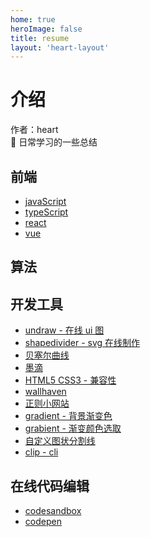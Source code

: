 ```yaml
---
home: true
heroImage: false
title: resume
layout: 'heart-layout'
---
```


# 介绍

作者：heart <br />
🚀 日常学习的一些总结
## 前端

- [javaScript](javaScript)
- [typeScript](typescript)
- [react](react)
- [vue](vue)

## 算法

## 开发工具

- [undraw - 在线 ui 图](https://undraw.co/)
- [shapedivider - svg 在线制作](https://www.shapedivider.app/)
- [贝塞尔曲线](https://cubic-bezier.com/#.17,.67,.83,.67)
- [墨滴](https://mdnice.com/)
- [HTML5 CSS3 - 兼容性](https://caniuse.com/)
- [wallhaven](https://wallhaven.cc/)
- [正则小网站](https://any86.github.io/any-rule/)
- [gradient - 背景渐变色](https://cssgradient.io/)
- [grabient - 渐变颜色选取](https://www.grabient.com/)
- [自定义图状分割线](https://www.shapedivider.app/)
- [clip - cli](https://bennettfeely.com/clippy/)


## 在线代码编辑
- [codesandbox](https://codesandbox.io/)
- [codepen](https://codepen.io/)